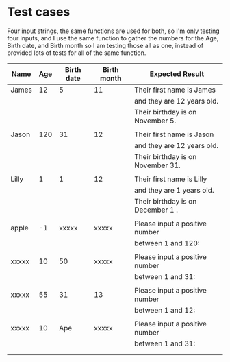 # Test cases

Four input strings, the same functions are used for
both, so I'm only testing four inputs, and I use the
same function to gather the numbers for the Age, Birth
date, and Birth month so I am testing those all as one,
instead of provided lots of tests for all of the same
function.


| Name    | Age  | Birth date | Birth month | Expected Result                  |
| ----    | ---- | ---------- | ----------- | ---------------                  |
| James   | 12   | 5          | 11          | Their first name is James        |
|         |      |            |             | and they are 12 years old.       |
|         |      |            |             | Their birthday is on November 5. |
|         |      |            |             |                                  |
| Jason   | 120  | 31         | 12          | Their first name is Jason        |
|         |      |            |             | and they are 12  years old.      |
|         |      |            |             | Their birthday is on November 31.|
|         |      |            |             |                                  |
| Lilly   | 1    | 1          | 12          | Their first name is Lilly        |
|         |      |            |             | and they are 1 years old.        |
|         |      |            |             | Their birthday is on December 1 .|
|         |      |            |             |                                  |
| apple   | -1   | xxxxx      | xxxxx       | Please input a positive number   |
|         |      |            |             | between 1 and 120:               |
|         |      |            |             |                                  |
| xxxxx   | 10   | 50         | xxxxx       | Please input a positive number   |
|         |      |            |             | between 1 and 31:                |
|         |      |            |             |                                  |
| xxxxx   | 55   | 31         | 13          | Please input a positive number   |
|         |      |            |             | between 1 and 12:                |
|         |      |            |             |                                  |
| xxxxx   | 10   | Ape        | xxxxx       | Please input a positive number   |
|         |      |            |             | between 1 and 31:                |
|         |      |            |             |                                  |
|         |      |            |             |                                  |

